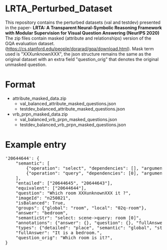 # LRTA_Perturbed_Dataset
This repository contains the perturbed datasets (val and testdev) presented in the paper- **LRTA: A Transparent Neural-Symbolic Reasoning Framework with Modular Supervision for Visual Question Answering (NeurIPS 2020)**\
The zip files contain masked (attribute and relationships) version of the GQA evaluation dataset. (https://cs.stanford.edu/people/dorarad/gqa/download.html). Mask term used is "XXXunknownXXX", the json structure remains the same as the original dataset with an extra field "question_orig" that denotes the original unmasked question.


# Format
- attribute_masked_data.zip
  - val_balanced_attribute_masked_questions.json
  - testdev_balanced_attribute_masked_questions.json
- vrb_prpn_masked_data.zip
  - val_balanced_vrb_prpn_masked_questions.json
  - testdev_balanced_vrb_prpn_masked_questions.json

# Example entry
<pre>
'20644644': {
    "semantic": [
        {"operation": "select", "dependencies": [], "argument": "scene"},
        {"operation": "query", "dependencies": [0], "argument": "room"},
    ],
    "entailed": ["20644645", "20644643"],
    "equivalent": ["20644644"],
    "question": "Which room XXXunknownXXX it ?",
    "imageId": "n250821",
    "isBalanced": True,
    "groups": {"global": "room", "local": "02q-room"},
    "answer": "bedroom",
    "semanticStr": "select: scene->query: room [0]",
    "annotations": {"answer": {}, "question": {}, "fullAnswer": {}},
    "types": {"detailed": "place", "semantic": "global", "structural": "query"},
    "fullAnswer": "It is a bedroom.",
    "question_orig": "Which room is it?",
}
</pre>
